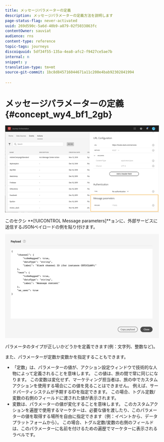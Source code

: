 ```yaml
---
title: メッセージパラメーターの定義
description: メッセージパラメーターの定義方法を説明します
page-status-flag: never-activated
uuid: 269d590c-5a6d-40b9-a879-02f5033863fc
contentOwner: sauviat
audience: rns
content-type: reference
topic-tags: journeys
discoiquuid: 5df34f55-135a-4ea8-afc2-f9427ce5ae7b
internal: n
snippet: y
translation-type: tm+mt
source-git-commit: 1bc8d845716044671a11c200e4bab92302841994

---
```



# メッセージパラメーターの定義 {#concept_wy4_bf1_2gb}

![](../assets/messageparameterssection.png)

このセクシ **[!UICONTROL Message parameters]**ョンに、外部サービスに送信するJSONペイロードの例を貼り付けます。


![](../assets/customactionpayloadmessage.png)

パラメータのタイプが正しいかどうかを定義できます(例：文字列、整数など)。

また、パラメーターが定数か変数かを指定することもできます。

* 「定数」は、パラメーターの値が、アクション設定ウィンドウで技術的な人物によって定義されることを意味します。 この値は、旅の間で常に同じになります。 この変数は変化せず、マーケティング担当者は、旅の中でカスタムアクションを使用する場合にこの値を見ることはできません。 例えば、サードパーティシステムが予期するIDを指定できます。 この場合、トグル定数/変数の右側のフィールドに渡された値が表示されます。
* 変数は、パラメーターの値が変化することを意味します。 このカスタムアクションを遍歴で使用するマーケターは、必要な値を渡したり、このパラメーターの値を取得する場所を自由に指定できます（例：イベントから、データプラットフォームから）。 この場合、トグル定数/変数の右側のフィールドは、このパラメーターに名前を付けるための遍歴でマーケターに表示されるラベルです。
